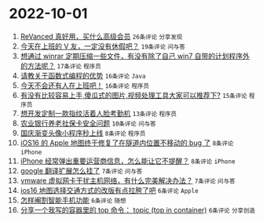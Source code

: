 # 2022-10-01

1. [ReVanced 真好用，买什么高级会员](https://www.v2ex.com/t/884175) `26条评论` `分享发现`
1. [今天在上班的 V 友，一定没有休假吧？](https://www.v2ex.com/t/884163) `19条评论` `问与答`
1. [想通过 winrar 定期压缩一些文件，有没有除了自己 win7 自带的计划程序外的方法呢？](https://www.v2ex.com/t/884166) `17条评论` `程序员`
1. [请教关于函数式编程的优势](https://www.v2ex.com/t/884185) `16条评论` `Java`
1. [今天不会还有人在上班吧！](https://www.v2ex.com/t/884171) `16条评论` `程序员`
1. [有没有比较容易上手,傻瓜式的图片,视频处理工具大家可以推荐下?](https://www.v2ex.com/t/884160) `15条评论` `程序员`
1. [想开发定制一款指纹活着人脸考勤机](https://www.v2ex.com/t/884182) `13条评论` `程序员`
1. [农业银行养老社保卡安全问题](https://www.v2ex.com/t/884161) `10条评论` `问与答`
1. [国庆渐变头像小程序秒上线](https://www.v2ex.com/t/884193) `8条评论` `程序员`
1. [iOS16 的 Apple 地图终于修复了在隧道内位置不移动的 bug 了](https://www.v2ex.com/t/884173) `8条评论` `iPhone`
1. [iPhone 经常弹出重要运营商信息，怎么能让它不提醒？](https://www.v2ex.com/t/884165) `8条评论` `iPhone`
1. [google 翻译扩展怎么挂了](https://www.v2ex.com/t/884177) `7条评论` `问与答`
1. [vmware 虚拟网卡干扰主机网络，有什么完美解决办法？](https://www.v2ex.com/t/884159) `7条评论` `问与答`
1. [ios16 地图选择交通方式的改版有点拉胯了吧](https://www.v2ex.com/t/884194) `6条评论` `Apple`
1. [怎样阉割智能手机功能](https://www.v2ex.com/t/884189) `6条评论` `随想`
1. [分享一个我写的容器里的 top 命令： topic (top in container)](https://www.v2ex.com/t/884157) `6条评论` `分享创造`
